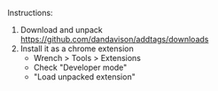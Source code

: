 Instructions:

1. Download and unpack
   https://github.com/dandavison/addtags/downloads
2. Install it as a chrome extension
   - Wrench > Tools > Extensions
   - Check "Developer mode"
   - "Load unpacked extension"
